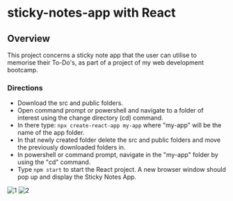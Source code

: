 # sticky-notes-app with React
## Overview
This project concerns a sticky note app that the user can utilise to memorise their To-Do's, as part of a project of my web development bootcamp.
### Directions 
- Download the src and public folders.
- Open command prompt or powershell and navigate to a folder of interest using the change directory (cd) command.
- In there type:  `npx create-react-app my-app` where "my-app" will be the name of the app folder.
- In that newly created folder delete the src and public folders and move the previously downloaded folders in.
- In powershell or command prompt, navigate in the "my-app" folder by using the "cd" command.
- Type `npm start` to start the React project. A new browser window should pop up and display the Sticky Notes App.

![1](https://github.com/Stratosss/sticky-notes-app/assets/157527268/355bb851-f5c7-4401-9b4c-5114fca4bbaa)
![2](https://github.com/Stratosss/sticky-notes-app/assets/157527268/820f41bd-3379-456c-b255-83941e235d28)

